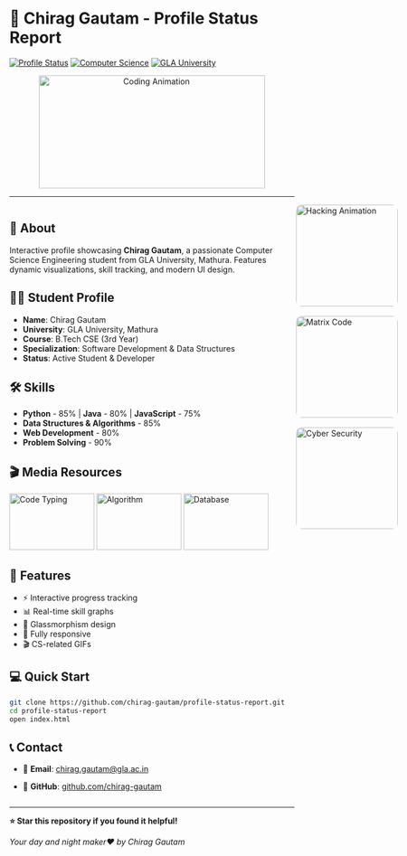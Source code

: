 # 🚀 Chirag Gautam - Profile Status Report

[![Profile Status](https://img.shields.io/badge/Profile-Active-brightgreen.svg)](https://github.com/chirag-gautam)
[![Computer Science](https://img.shields.io/badge/Field-Computer%20Science-blue.svg)](https://www.cs.org/)
[![GLA University](https://img.shields.io/badge/University-GLA%20Mathura-orange.svg)](https://gla.ac.in/)

<div align="center">
  <img src="https://media.giphy.com/media/qgQUggAC3Pfv687qPC/giphy.gif" alt="Coding Animation" width="400" height="200" />
</div>

---

<div style="display: flex; justify-content: space-between;">
  <div style="flex: 1; margin-right: 20px;">

## 🎯 About
Interactive profile showcasing **Chirag Gautam**, a passionate Computer Science Engineering student from GLA University, Mathura. Features dynamic visualizations, skill tracking, and modern UI design.

## 👨‍💻 Student Profile
- **Name**: Chirag Gautam
- **University**: GLA University, Mathura
- **Course**: B.Tech CSE (3rd Year)
- **Specialization**: Software Development & Data Structures
- **Status**: Active Student & Developer

## 🛠️ Skills
- **Python** - 85% | **Java** - 80% | **JavaScript** - 75%
- **Data Structures & Algorithms** - 85%
- **Web Development** - 80%
- **Problem Solving** - 90%

## 🎬 Media Resources
<img src="https://media.giphy.com/media/ZVik7pBtu9dNS/giphy.gif" alt="Code Typing" width="150" height="100" />
<img src="https://media.giphy.com/media/3o7qE1YN7aBOFPRw8E/giphy.gif" alt="Algorithm" width="150" height="100" />
<img src="https://media.giphy.com/media/xT9IgzoKnwFNmISR8I/giphy.gif" alt="Database" width="150" height="100" />

## 🚀 Features
- ⚡ Interactive progress tracking
- 📊 Real-time skill graphs
- 🎨 Glassmorphism design
- 📱 Fully responsive
- 🎬 CS-related GIFs

## 💻 Quick Start
```bash
git clone https://github.com/chirag-gautam/profile-status-report.git
cd profile-status-report
open index.html
```

## 📞 Contact
- 📧 **Email**: chirag.gautam@gla.ac.in
- 🐙 **GitHub**: [github.com/chirag-gautam](https://github.com/chirag-gautam)

  </div>
  <div style="flex: 0 0 200px;">
    <img src="https://media.giphy.com/media/RbDKaczqWovIugyJmW/giphy.gif" alt="Hacking Animation" width="180" height="180" style="border-radius: 10px;" />
    <br><br>
    <img src="https://media.giphy.com/media/L1R1tvI9svkIWwpVYr/giphy.gif" alt="Matrix Code" width="180" height="180" style="border-radius: 10px;" />
    <br><br>
    <img src="https://media.giphy.com/media/fwbZnTftCXVocKzfxR/giphy.gif" alt="Cyber Security" width="180" height="180" style="border-radius: 10px;" />
  </div>
</div>

---

**⭐ Star this repository if you found it helpful!**

*Your day and night maker❤️ by  Chirag Gautam*
